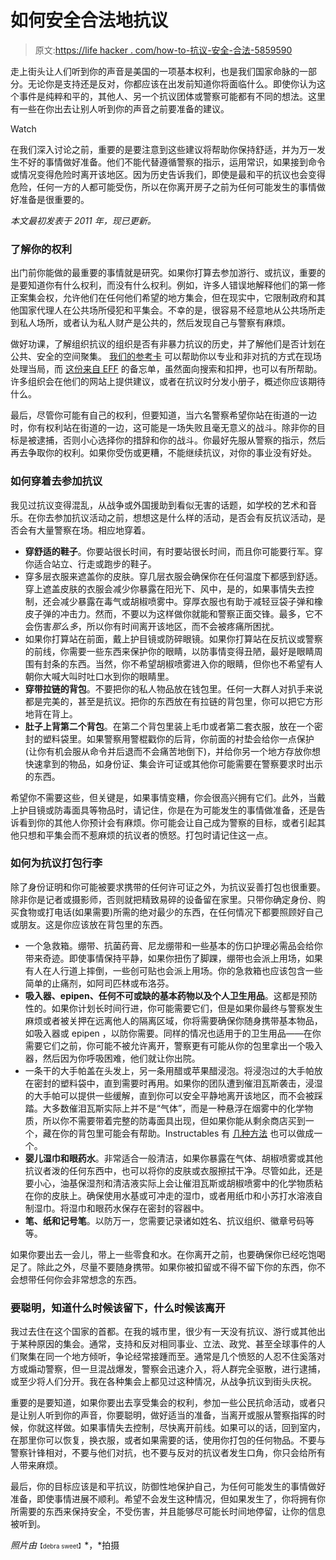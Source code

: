 # 如何安全合法地抗议

> 原文:[https://life hacker . com/how-to-抗议-安全-合法-5859590](https://lifehacker.com/how-to-protest-safely-and-legally-5859590)

走上街头让人们听到你的声音是美国的一项基本权利，也是我们国家命脉的一部分。无论你是支持还是反对，你都应该在出发前知道你将面临什么。即使你认为这个事件是纯粹和平的，其他人、另一个抗议团体或警察可能都有不同的想法。这里有一些在你出去让别人听到你的声音之前要准备的建议。

Watch

在我们深入讨论之前，重要的是要注意到这些建议将帮助你保持舒适，并为万一发生不好的事情做好准备。他们不能代替遵循警察的指示，运用常识，如果接到命令或情况变得危险时离开该地区。因为历史告诉我们，即使是最和平的抗议也会变得危险，任何一方的人都可能受伤，所以在你离开房子之前为任何可能发生的事情做好准备是很重要的。

*本文最初发表于 2011 年，现已更新。*

### 了解你的权利

出门前你能做的最重要的事情就是研究。如果你打算去参加游行、或抗议，重要的是要知道你有什么权利，而没有什么权利。例如，许多人错误地解释他们的第一修正案集会权，允许他们在任何他们希望的地方集会，但在现实中，它限制政府和其他国家代理人在公共场所侵犯和平集会。不幸的是，很容易不经意地从公共场所走到私人场所，或者认为私人财产是公共的，然后发现自己与警察有麻烦。

做好功课，了解组织抗议的组织是否有非暴力抗议的历史，并了解他们是否计划在公共、安全的空间聚集。 [我们的参考卡](https://lifehacker.com/always-know-how-to-deal-with-the-police-by-keeping-thes-5836663) 可以帮助你以专业和非对抗的方式在现场处理当局，而 [这份来自 EFF](http://lifehacker.com/your-cheatsheet-for-talking-to-the-police-5818751) 的备忘单，虽然面向搜索和扣押，也可以有所帮助。许多组织会在他们的网站上提供建议，或者在抗议时分发小册子，概述你应该期待什么。

最后，尽管你可能有自己的权利，但要知道，当六名警察希望你站在街道的一边时，你有权利站在街道的一边，这可能是一场失败且毫无意义的战斗。除非你的目标是被逮捕，否则小心选择你的措辞和你的战斗。你最好先服从警察的指示，然后再去争取你的权利。如果你受伤或更糟，不能继续抗议，对你的事业没有好处。

### 如何穿着去参加抗议

我见过抗议变得混乱，从战争或外国援助到看似无害的话题，如学校的艺术和音乐。在你去参加抗议活动之前，想想这是什么样的活动，是否会有反抗议活动，是否会有大量警察在场。相应地穿着。

*   **穿舒适的鞋子**。你要站很长时间，有时要站很长时间，而且你可能要行军。穿你适合站立、行走或跑步的鞋子。
*   穿多层衣服来遮盖你的皮肤。穿几层衣服会确保你在任何温度下都感到舒适。穿上遮盖皮肤的衣服会减少你暴露在阳光下、风中，是的，如果事情失去控制，还会减少暴露在毒气或胡椒喷雾中。穿厚衣服也有助于减轻豆袋子弹和橡皮子弹的冲击力。然而，不要以为这样做你就能和警察正面交锋。最多，它不会伤害*那么多*，所以你有时间离开该地区，而不会被疼痛所困扰。
*   如果你打算站在前面，戴上护目镜或防碎眼镜。如果你打算站在反抗议或警察的前线，你需要一些东西来保护你的眼睛，以防事情变得丑陋，最好是眼睛周围有封条的东西。当然，你不希望胡椒喷雾进入你的眼睛，但你也不希望有人朝你大喊大叫时吐口水到你的眼睛里。
*   **穿带拉链的背包**。不要把你的私人物品放在钱包里。任何一大群人对扒手来说都是完美的，甚至是抗议。把你的东西放在有拉链的背包里，你可以把它方形地背在背上。
*   **肚子上背第二个背包**。在第二个背包里装上毛巾或者第二套衣服，放在一个密封的塑料袋里。如果警察用警棍戳你的后背，你前面的衬垫会给你一点保护(让你有机会服从命令并后退而不会痛苦地倒下)，并给你另一个地方存放你想快速拿到的物品，如身份证、集会许可证或其他你可能需要在警察要求时出示的东西。

希望你不需要这些，但关键是，如果事情变糟，你会很高兴拥有它们。此外，当戴上护目镜或防毒面具等物品时，请记住，你是在为可能发生的事情做准备，还是告诉看到你的其他人你预计会有麻烦。你可能会让自己成为警察的目标，或者引起其他只想和平集会而不惹麻烦的抗议者的愤怒。打包时请记住这一点。

### 如何为抗议打包行李

除了身份证明和你可能被要求携带的任何许可证之外，为抗议妥善打包也很重要。除非你是记者或摄影师，否则就把精致易碎的设备留在家里。只带你确定身份、购买食物或打电话(如果需要)所需的绝对最少的东西，在任何情况下都要照顾好自己或朋友。这是你应该放在背包里的东西。

*   一个急救箱。绷带、抗菌药膏、尼龙绷带和一些基本的伤口护理必需品会给你带来奇迹。即使事情保持平静，如果你扭伤了脚踝，绷带也会派上用场，如果有人在人行道上摔倒，一些创可贴也会派上用场。你的急救箱也应该包含一些简单的止痛剂，如阿司匹林或布洛芬。
*   **吸入器、epipen、任何不可或缺的基本药物以及个人卫生用品**。这都是预防性的。如果你计划长时间行进，你可能需要它们，但是如果你最终与警察发生麻烦或者被关押在远离他人的隔离区域，你将需要确保你随身携带基本物品，如吸入器或 epipen ，以防你需要。同样的情况也适用于的卫生用品——在你需要它们之前，你可能不被允许离开，警察更有可能从你的包里拿出一个吸入器，然后因为你呼吸困难，他们就让你出院。
*   一条干的大手帕盖在头发上，另一条用醋或苹果醋浸泡。将浸泡过的大手帕放在密封的塑料袋中，直到需要时再用。如果你的团队遭到催泪瓦斯袭击，浸湿的大手帕可以提供一些缓解，直到你可以安全平静地离开该地区，而不会被踩踏。大多数催泪瓦斯实际上并不是“气体”，而是一种悬浮在烟雾中的化学物质，所以你不需要带着完整的防毒面具出现，但如果你能从剩余商店买到一个，藏在你的背包里可能会有帮助。Instructables 有 [几种方法](http://www.instructables.com/id/DIY-Gas-Mask/) 也可以做成一个。
*   **婴儿湿巾和眼药水**。非常适合一般清洁，如果你暴露在气体、胡椒喷雾或其他抗议者泼的任何东西中，也可以将你的皮肤或衣服擦拭干净。尽管如此，还是要小心，油基保湿剂和清洁液实际上会让催泪瓦斯或胡椒喷雾中的化学物质粘在你的皮肤上。确保使用水基或可冲走的湿巾，或者用纸巾和小苏打水溶液自制湿巾。将湿巾和眼药水保存在密封的容器中。
*   **笔、纸和记号笔**。以防万一，您需要记录诸如姓名、抗议组织、徽章号码等等。

如果你要出去一会儿，带上一些零食和水。在你离开之前，也要确保你已经吃饱喝足了。除此之外，尽量不要随身携带。如果你被扣留或不得不留下你的东西，你不会想带任何你会非常想念的东西。

### 要聪明，知道什么时候该留下，什么时候该离开

我过去住在这个国家的首都。在我的城市里，很少有一天没有抗议、游行或其他出于某种原因的集会。通常，支持和反对相同事业、立法、政党、甚至全球事件的人们聚集在同一个地方倾听，争论经常接踵而至。通常是几个愤怒的人忍不住奚落对方或煽动警察，但一旦混战爆发，警察会迅速介入，将人群完全驱散，进行逮捕，或至少将人们分开。我在各种集会上都见过这种情况，从战争抗议到街头庆祝。

重要的是要知道，如果你要出去享受集会的权利，参加一些公民抗命活动，或者只是让别人听到你的声音，你要聪明，做好适当的准备，当离开或服从警察指挥的时候，你就这样做。如果事情失去控制，尽快离开前线。如果可以的话，回到室内，在那里你可以恢复，换衣服，或者如果需要的话，使用你打包的任何物品。不要与警察针锋相对，不要与他们对抗，也不要与反对的抗议者发生口角，你只会给所有人带来麻烦。

最后，你的目标应该是和平抗议，防御性地保护自己，为任何可能发生的事情做好准备，即使事情进展不顺利。希望不会发生这种情况，但如果发生了，你将拥有你所需要的东西来保持安全，不受伤害，并且能够尽可能长时间地停留，让你的信息被听到。

*照片由*<small><small>【debra sweet】</small></small>*，*拍摄